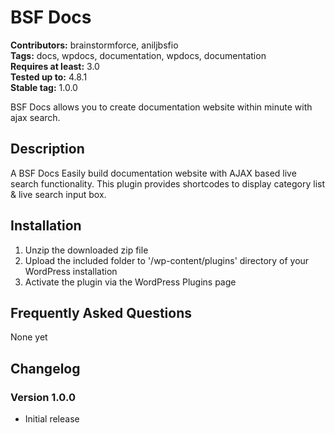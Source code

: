 # BSF Docs #
**Contributors:** brainstormforce, aniljbsfio  
**Tags:** docs, wpdocs, documentation, wpdocs, documentation  
**Requires at least:** 3.0  
**Tested up to:** 4.8.1  
**Stable tag:** 1.0.0

BSF Docs allows you to create documentation website within minute with ajax search.

## Description ##

A BSF Docs Easily build documentation website with AJAX based live search functionality. This plugin provides shortcodes to display category list & live search input box.

## Installation ##

1. Unzip the downloaded zip file
2. Upload the included folder to '/wp-content/plugins' directory of your WordPress installation
3. Activate the plugin via the WordPress Plugins page

## Frequently Asked Questions ##

None yet

## Changelog ##

### Version 1.0.0 ###
* Initial release
